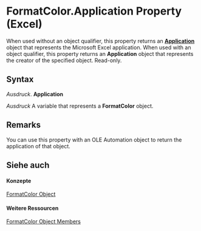 
# FormatColor.Application Property (Excel)

When used without an object qualifier, this property returns an  **[Application](19b73597-5cf9-4f56-8227-b5211f657f6f.md)** object that represents the Microsoft Excel application. When used with an object qualifier, this property returns an **Application** object that represents the creator of the specified object. Read-only.


## Syntax

 _Ausdruck_. **Application**

 _Ausdruck_ A variable that represents a **FormatColor** object.


## Remarks

You can use this property with an OLE Automation object to return the application of that object.


## Siehe auch


#### Konzepte


[FormatColor Object](b7818b27-8790-ef52-c24e-8edbdcf979f2.md)
#### Weitere Ressourcen


[FormatColor Object Members](http://msdn.microsoft.com/library/4e3d955c-f9da-e83a-70dc-8ce7efa81cfb%28Office.15%29.aspx)